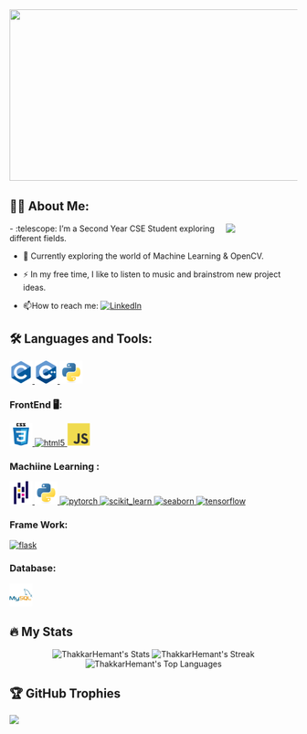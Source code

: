 <div id="header" align="center" >
 <img src="https://media.giphy.com/media/dWesBcTLavkZuG35MI/giphy.gif" width="600" height="300" />
</div>
  
 
<div align="left">
  
## 👨‍💻 About Me:
</div>
<div align="left">
 <img src="https://media.giphy.com/media/M9gbBd9nbDrOTu1Mqx/giphy.gif" width="125" align="right"/>  
- :telescope:  I’m a Second Year CSE Student exploring different fields.

- :seedling: Currently exploring the world of Machine Learning & OpenCV.

- :zap: In my free time, I like to listen to music and brainstrom new project ideas.

- :mailbox:How to reach me:  [![LinkedIn](https://img.shields.io/badge/LinkedIn-%230077B5.svg?logo=linkedin&logoColor=white)](https://www.linkedin.com/in/hemant-thakkar-45a009280/)

</div>


<div align="left">


  
## 🛠️ Languages and Tools:
</div>

<div>
  <p align="left"> <a href="https://www.cprogramming.com/" target="_blank" rel="noreferrer"> <img src="https://raw.githubusercontent.com/devicons/devicon/master/icons/c/c-original.svg" alt="c" width="40" height="40"/> </a> <a href="https://www.w3schools.com/cpp/" target="_blank" rel="noreferrer"> <img src="https://raw.githubusercontent.com/devicons/devicon/master/icons/cplusplus/cplusplus-original.svg" alt="cplusplus" width="40" height="40"/> </a>  <a href="https://www.python.org" target="_blank" rel="noreferrer"> <img src="https://raw.githubusercontent.com/devicons/devicon/master/icons/python/python-original.svg" alt="python" width="40" height="40"/> </a> </p>

<h3 align="left">FrontEnd 🖥️:</h3>
<p align="left"> <a href="https://www.w3schools.com/css/" target="_blank" rel="noreferrer"> <img src="https://raw.githubusercontent.com/devicons/devicon/master/icons/css3/css3-original-wordmark.svg" alt="css3" width="40" height="40"/> </a> <a href="https://www.w3schools.com/html/" target="_blank" rel="noreferrer"> <img src="https://cdn.jsdelivr.net/gh/devicons/devicon@latest/icons/html5/html5-original-wordmark.svg" width="40" height="40" alt="html5" /> </a> <a href="https://developer.mozilla.org/en-US/docs/Web/JavaScript" target="_blank" rel="noreferrer"> <img src="https://raw.githubusercontent.com/devicons/devicon/master/icons/javascript/javascript-original.svg" alt="javascript" width="40" height="40"/> </a> </p>

<h3 align="Left">Machiine Learning :</h3>
<p align="left">
<a href="https://pandas.pydata.org/" target="_blank" rel="noreferrer"> <img src="https://raw.githubusercontent.com/devicons/devicon/2ae2a900d2f041da66e950e4d48052658d850630/icons/pandas/pandas-original.svg" alt="pandas" width="40" height="40"/> </a> <a href="https://www.python.org" target="_blank" rel="noreferrer"> <img src="https://raw.githubusercontent.com/devicons/devicon/master/icons/python/python-original.svg" alt="python" width="40" height="40"/> </a> <a href="https://pytorch.org/" target="_blank" rel="noreferrer"> <img src="https://www.vectorlogo.zone/logos/pytorch/pytorch-icon.svg" alt="pytorch" width="40" height="40"/> </a> <a href="https://scikit-learn.org/" target="_blank" rel="noreferrer"> <img src="https://upload.wikimedia.org/wikipedia/commons/0/05/Scikit_learn_logo_small.svg" alt="scikit_learn" width="40" height="40"/> </a> <a href="https://seaborn.pydata.org/" target="_blank" rel="noreferrer"> <img src="https://seaborn.pydata.org/_images/logo-mark-lightbg.svg" alt="seaborn" width="40" height="40"/> </a> <a href="https://www.tensorflow.org" target="_blank" rel="noreferrer"> <img src="https://www.vectorlogo.zone/logos/tensorflow/tensorflow-icon.svg" alt="tensorflow" width="40" height="40"/> </a> </p>

<h3 align="Left">Frame Work:</h3>
<p align="left">
<a href="https://flask.palletsprojects.com/" target="_blank" rel="noreferrer"> <img src="https://cdn.jsdelivr.net/gh/devicons/devicon@latest/icons/flask/flask-original-wordmark.svg" alt="flask" width="40" height="40"/> </a> </p>

<h3 align="Left">Database:</h3>
<p align="left">
 <a href="https://www.mysql.com/" target="_blank" rel="noreferrer"> <img src="https://raw.githubusercontent.com/devicons/devicon/master/icons/mysql/mysql-original-wordmark.svg" alt="mysql" width="40" height="40"/> </a> </p>

<div align="left">
  
## 🔥 My Stats
</div>

<div align="center">
 
<img src="https://github-readme-stats.vercel.app/api?username=ThakkarHemant&theme=tokyonight&show_icons=true&hide_border=false&count_private=true" alt="ThakkarHemant's Stats">
<img src="https://github-readme-streak-stats.herokuapp.com/?user=ThakkarHemant&theme=tokyonight&hide_border=false" alt="ThakkarHemant's Streak">
<img src="https://github-readme-stats.vercel.app/api/top-langs/?username=ThakkarHemant&theme=tokyonight&show_icons=true&hide_border=false&layout=compact" alt="ThakkarHemant's Top Languages">

</div>



<div align="left">

## 🏆 GitHub Trophies
</div>


![](https://github-profile-trophy.vercel.app/?username=ThakkarHemant&theme=tokyonight&no-frame=false&no-bg=true&margin-w=4)

